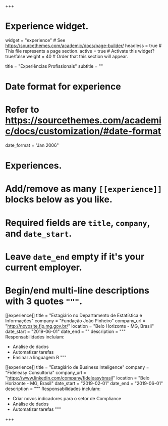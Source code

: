 +++
# Experience widget.
widget = "experience"  # See https://sourcethemes.com/academic/docs/page-builder/
headless = true  # This file represents a page section.
active = true  # Activate this widget? true/false
weight = 40  # Order that this section will appear.

title = "Experiências Profissionais"
subtitle = ""

# Date format for experience
#   Refer to https://sourcethemes.com/academic/docs/customization/#date-format
date_format = "Jan 2006"

# Experiences.
#   Add/remove as many `[[experience]]` blocks below as you like.
#   Required fields are `title`, `company`, and `date_start`.
#   Leave `date_end` empty if it's your current employer.
#   Begin/end multi-line descriptions with 3 quotes `"""`.
[[experience]]
  title = "Estagiário no Departamento de Estatística e Informações"
  company = "Fundação João Pinheiro"
  company_url = "http://novosite.fjp.mg.gov.br/"
  location = "Belo Horizonte - MG, Brasil"
  date_start = "2019-06-01"
  date_end = ""
  description = """
  Responsabilidades incluíam:
  
  * Análise de dados
  * Automatizar tarefas
  * Ensinar a linguagem R
  """




[[experience]]
  title = "Estagiário de Business Inteligence"
  company = "Fideleasy Consultoria"
  company_url = "https://www.linkedin.com/company/fideleasybrasil"
  location = "Belo Horizonte - MG, Brasil"
  date_start = "2019-02-01"
  date_end = "2019-06-01"
  description = """
  Responsabilidades incluíam:
    
  * Criar novos indicadores para o setor de Compliance
  * Análise de dados
  * Automatizar tarefas
  """


+++
